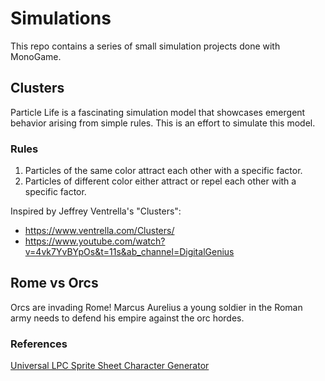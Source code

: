 # Simulations

This repo contains a series of small simulation projects done with MonoGame.

## Clusters

Particle Life is a fascinating simulation model that showcases emergent behavior arising from simple rules.
This is an effort to simulate this model.

### Rules

1. Particles of the same color attract each other with a specific factor.
2. Particles of different color either attract or repel each other with a specific factor.

Inspired by Jeffrey Ventrella's "Clusters":

- https://www.ventrella.com/Clusters/
- https://www.youtube.com/watch?v=4vk7YvBYpOs&t=11s&ab_channel=DigitalGenius

## Rome vs Orcs

Orcs are invading Rome! Marcus Aurelius a young soldier in the Roman army needs to defend his empire against the orc hordes.

### References
[Universal LPC Sprite Sheet Character Generator](https://sanderfrenken.github.io/Universal-LPC-Spritesheet-Character-Generator/)

